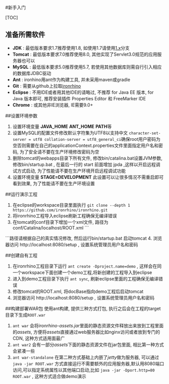 #新手入门

[TOC]
## 准备所需软件
- **JDK** : 最低版本要求1.7推荐使用1.8, 如使用1.7请使用[1.x](https://github.com/ironrhino/ironrhino/tree/1.x)分支
- **Tomcat** : 最低版本要求7.0推荐使用8.0, 其他实现了Servlet3.0规范的应用服务器也可以
- **MySQL** : 最低版本要求5.0推荐使用5.7, 若使用其他数据库则需自行引入相应的数据库JDBC驱动
- **Ant** :  ironhino用ant作为构建工具, 并未采用maven或gradle
- **Git** : 需要从github上拉取[ironrhino](https://github.com/ironrhino/ironrhino.git)
-  **Eclipse** :  不用IDE或者用其他IDE的请略过, 不推荐 for Java EE 版本, for Java 版本即可, 推荐安装插件 Properties Editor 和 FreeMarker IDE
-  **Chrome** : 或其他非IE浏览器, IE需要9.0+

##设置环境参数
1. 设置环境变量 **JAVA_HOME** **ANT_HOME** **PATH**等
2. 设置MySQL的配置文件修改默认字符集为UTF8以支持中文 `
character-set-server = utf8
collation-server = utf8_general_ci
`确保root用户密码为空否则需要在自己的applicationContext.properties文件里面指定用户名和密码, 为了安全请不要在生产环境修改密码为空
3. 删除tomcat的webapps目录下所有文件, 修改bin/catalina.bat设置JVM参数, 修改bin/startup.bat , 在最后一行的 start 前面增加 jpda  ,这样以开启远程调试方式启动, 为了性能请不要在生产环境开启远程调试功能
4. 设置环境变量 **STAGE=DEVELOPMENT** 此设置可以让很多情况不需重启即可看到效果, 为了性能请不要在生产环境设置

##运行演示工程
1. 在eclipse的workspace目录里面执行 `git clone --depth 1 https://github.com/ironrhino/ironrhino.git`
2. 将ironrhino工程导入eclipse刷新工程确保无编译错误
3. 在tomcat的conf目录下增加一个xml文件, 路径为conf/Catalina/localhost/ROOT.xml  ```
<Context docBase="D:/workspace/ironrhino/webapp" reloadable="false"/>
```路径请根据自己的真实情况修改, 然后运行bin/startup.bat 启动tomcat
4. 浏览器访问 http://localhost:8080/setup , 设置系统管理员用户名和密码

##创建自有工程
1. 在ironrhino工程目录下运行 `ant create -Dproject.name=demo` , 这样会在同一个workspace下面创建一个demo工程,将新创建的工程导入到eclipse
2. 进入到demo工程目录下执行 `ant sync`, 刷新eclipse里面的工程确保无编译错误
3. 修改tomcat的ROOT.xml, 将docBase指向demo工程后启动tomcat
4. 浏览器访问 http://localhost:8080/setup , 设置系统管理员用户名和密码

##构建部署WAR包
使用ant构建, 提供三种方式打包, 执行之后会在工程的target目录下生成`ROOT.war`
1. `ant war`  会将*ironrhino-assets.jar*里面的静态资源文件释放出来放到工程里面的*assets*, 方便将*assets*直接通过web服务器比如nginx访问或者放到专门的CDN, 这种方式适用面最广 
2. `ant war2` 会有一部分*assets*下面的静态资源文件在jar包里面, 相比第一种方式会紧凑一些
3. `ant war-standalone` 在第二种方式基础上内嵌了*jetty*做为服务器, 可以通过 `java -jar ROOT.war` 方式直接运行不需要额外的应用服务器,默认用8080端口访问,可以指定系统属性以其他端口启动,比如 `java -jar -Dport.http=80 ROOT.war` , 这种方式适合做demo演示